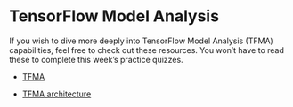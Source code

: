# TensorFlow Model Analysis

If you wish to dive more deeply into TensorFlow Model Analysis (TFMA) capabilities, feel free to check out these resources. You won’t have to read these to complete this week’s practice quizzes.

* [TFMA](https://blog.tensorflow.org/2018/03/introducing-tensorflow-model-analysis.html)

* [TFMA architecture](https://www.tensorflow.org/tfx/model_analysis/architecture)